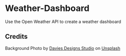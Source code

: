 # Weather-Dashboard
Use the Open Weather API to create a weather dashboard
## Credits
Background Photo by <a href="https://unsplash.com/@davies_designs?utm_source=unsplash&utm_medium=referral&utm_content=creditCopyText">Davies Designs Studio</a> on <a href="https://unsplash.com/photos/G-6kwVnClsE?utm_source=unsplash&utm_medium=referral&utm_content=creditCopyText">Unsplash</a>
  